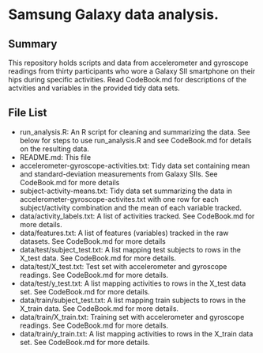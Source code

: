 # Samsung Galaxy data analysis. 

## Summary
This repository holds scripts and data from accelerometer and gyroscope readings from thirty participants who wore a Galaxy SII smartphone on their hips during specific activities. Read CodeBook.md for descriptions of the actvities and variables in the provided tidy data sets. 

## File List
* run_analysis.R: An R script for cleaning and summarizing the data. See below for steps to use run_analysis.R and see CodeBook.md for details on the resulting data. 
* README.md: This file
* accelerometer-gyroscope-activities.txt: Tidy data set containing mean and standard-deviation measurements from Galaxy SIIs. See CodeBook.md for more details
* subject-activity-means.txt: Tidy data set summarizing the data in accelerometer-gyroscope-activites.txt with one row for each subject/activity combination and the mean of each variable tracked.
* data/activity_labels.txt: A list of activities tracked. See CodeBook.md for more details.
* data/features.txt: A list of features (variables) tracked in the raw datasets. See CodeBook.md for more details
* data/test/subject_test.txt: A list mapping test subjects to rows in the X_test data. See CodeBook.md for more details.
* data/test/X_test.txt: Test set with accelerometer and gyroscope readings. See CodeBook.md for more details.
* data/test/y_test.txt: A list mapping activities to rows in the X_test data set. See CodeBook.md for more details.
* data/train/subject_test.txt: A list mapping train subjects to rows in the X_train data. See CodeBook.md for more details.
* data/train/X_train.txt: Training set with accelerometer and gyroscope readings. See CodeBook.md for more details.
* data/train/y_train.txt: A list mapping activities to rows in the X_train data set. See CodeBook.md for more details.

